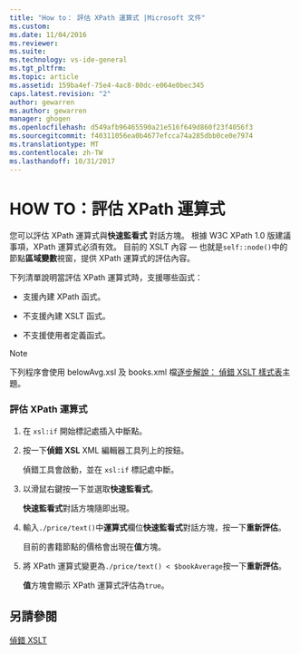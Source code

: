 ```yaml
---
title: "How to： 評估 XPath 運算式 |Microsoft 文件"
ms.custom: 
ms.date: 11/04/2016
ms.reviewer: 
ms.suite: 
ms.technology: vs-ide-general
ms.tgt_pltfrm: 
ms.topic: article
ms.assetid: 159ba4ef-75e4-4ac8-80dc-e064e0bec345
caps.latest.revision: "2"
author: gewarren
ms.author: gewarren
manager: ghogen
ms.openlocfilehash: d549afb96465590a21e516f649d860f23f4056f3
ms.sourcegitcommit: f40311056ea0b4677efcca74a285dbb0ce0e7974
ms.translationtype: MT
ms.contentlocale: zh-TW
ms.lasthandoff: 10/31/2017
---
```

# <a name="how-to-evaluate-an-xpath-expression"></a>HOW TO：評估 XPath 運算式
您可以評估 XPath 運算式與**快速監看式** 對話方塊。 根據 W3C XPath 1.0 版建議事項，XPath 運算式必須有效。 目前的 XSLT 內容 — 也就是`self::node()`中的節點**區域變數**視窗，提供 XPath 運算式的評估內容。  
  
 下列清單說明當評估 XPath 運算式時，支援哪些函式：  
  
-   支援內建 XPath 函式。  
  
-   不支援內建 XSLT 函式。  
  
-   不支援使用者定義函式。  
  
> [!NOTE]
>  下列程序會使用 belowAvg.xsl 及 books.xml 檔[逐步解說： 偵錯 XSLT 樣式表](../xml-tools/walkthrough-debug-an-xslt-style-sheet.md)主題。  
  
### <a name="to-evaluate-an-xpath-expression"></a>評估 XPath 運算式  
  
1.  在 `xsl:if` 開始標記處插入中斷點。  
  
2.  按一下**偵錯 XSL** XML 編輯器工具列上的按鈕。  
  
     偵錯工具會啟動，並在 `xsl:if` 標記處中斷。  
  
3.  以滑鼠右鍵按一下並選取**快速監看式**。  
  
     **快速監看式**對話方塊隨即出現。  
  
4.  輸入`./price/text()`中**運算式**欄位**快速監看式**對話方塊，按一下**重新評估**。  
  
     目前的書籍節點的價格會出現在**值**方塊。  
  
5.  將 XPath 運算式變更為`./price/text() < $bookAverage`按一下**重新評估**。  
  
     **值**方塊會顯示 XPath 運算式評估為`true`。  
  
## <a name="see-also"></a>另請參閱  
 [偵錯 XSLT](../xml-tools/debugging-xslt.md)